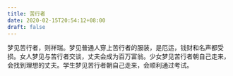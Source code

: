 ```yaml
---
title: 苦行者
date: 2020-02-15T20:54:12+08:00
draft: false
---
```


梦见苦行者，则祥瑞。梦见普通人穿上苦行者的服装，是厄运，钱财和名声都受损。女人梦见与苦行者交谈，丈夫会成为百万富翁。少女梦见苦行者朝自己走来，会找到理想的丈夫。学生梦见苦行者朝自己走来，会顺利通过考试。
